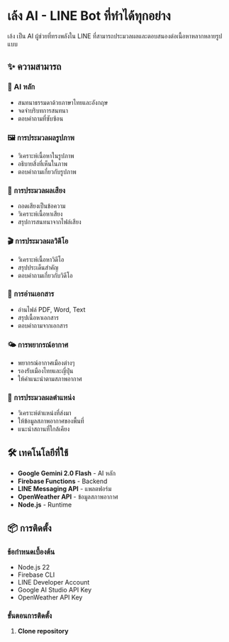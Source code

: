 # เล้ง AI - LINE Bot ที่ทำได้ทุกอย่าง

เล้ง เป็น AI ผู้ช่วยที่ทรงพลังใน LINE ที่สามารถประมวลผลและตอบสนองต่อเนื้อหาหลากหลายรูปแบบ

## ✨ ความสามารถ

### 🤖 AI หลัก
- สนทนาธรรมดาด้วยภาษาไทยและอังกฤษ
- จดจำบริบทการสนทนา
- ตอบคำถามที่ซับซ้อน

### 🖼️ การประมวลผลรูปภาพ
- วิเคราะห์เนื้อหาในรูปภาพ
- อธิบายสิ่งที่เห็นในภาพ
- ตอบคำถามเกี่ยวกับรูปภาพ

### 🎵 การประมวลผลเสียง
- ถอดเสียงเป็นข้อความ
- วิเคราะห์เนื้อหาเสียง
- สรุปการสนทนาจากไฟล์เสียง

### 🎬 การประมวลผลวิดีโอ
- วิเคราะห์เนื้อหาวิดีโอ
- สรุปประเด็นสำคัญ
- ตอบคำถามเกี่ยวกับวิดีโอ

### 📄 การอ่านเอกสาร
- อ่านไฟล์ PDF, Word, Text
- สรุปเนื้อหาเอกสาร
- ตอบคำถามจากเอกสาร

### 🌤️ การพยากรณ์อากาศ
- พยากรณ์อากาศเมืองต่างๆ
- รองรับเมืองไทยและญี่ปุ่น
- ให้คำแนะนำตามสภาพอากาศ

### 📍 การประมวลผลตำแหน่ง
- วิเคราะห์ตำแหน่งที่ส่งมา
- ให้ข้อมูลสภาพอากาศของพื้นที่
- แนะนำสถานที่ใกล้เคียง

## 🛠️ เทคโนโลยีที่ใช้

- **Google Gemini 2.0 Flash** - AI หลัก
- **Firebase Functions** - Backend
- **LINE Messaging API** - แพลตฟอร์ม
- **OpenWeather API** - ข้อมูลสภาพอากาศ
- **Node.js** - Runtime

## 📦 การติดตั้ง

### ข้อกำหนดเบื้องต้น
- Node.js 22
- Firebase CLI
- LINE Developer Account
- Google AI Studio API Key
- OpenWeather API Key

### ขั้นตอนการติดตั้ง

1. **Clone repository**
